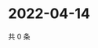 # 2022-04-14

共 0 条

<!-- BEGIN WEIBO -->
<!-- 最后更新时间 Thu Apr 14 2022 05:14:20 GMT+0800 (China Standard Time) -->

<!-- END WEIBO -->
